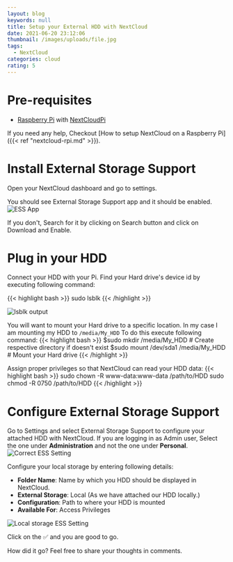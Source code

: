 ```yaml
---
layout: blog
keywords: null
title: Setup your External HDD with NextCloud
date: 2021-06-20 23:12:06
thumbnail: /images/uploads/file.jpg
tags:
  - NextCloud
categories: cloud
rating: 5
---
```

# Pre-requisites

* [Raspberry Pi](https://amzn.to/3xGuJqf) with [NextCloudPi](https://ownyourbits.com/nextcloudpi/)

If you need any help, Checkout \[How to setup NextCloud on a Raspberry Pi]({{< ref "nextcloud-rpi.md" >}}).

# Install External Storage Support

Open your NextCloud dashboard and go to settings.

You should see External Storage Support app and it should be enabled.
![ESS App](/posts/nextcloud/images/ExternalStorageSupport.png)

If you don't, Search for it by clicking on Search button and click on Download and Enable.

# Plug in your HDD

Connect your HDD with your Pi.
Find your Hard drive's device id by executing following command:

{{< highlight bash >}}
sudo lsblk
{{< /highlight >}}

![lsblk output](/images/uploads/lsblk.png "lsblk output")

You will want to mount your Hard drive to a specific location. In my case I am mounting my HDD to `/media/My_HDD`
To do this execute following command:
{{< highlight bash >}}
$sudo mkdir /media/My_HDD             # Create respective directory if doesn't exist
$sudo mount /dev/sda1 /media/My_HDD   # Mount your Hard drive
{{< /highlight >}}

Assign proper privileges so that NextCloud can read your HDD data:
{{< highlight bash >}}
sudo chown -R www-data:www-data /path/to/HDD
sudo chmod -R 0750 /path/to/HDD
{{< /highlight >}}

# Configure External Storage Support

Go to Settings and select External Storage Support to configure your attached HDD with NextCloud.
If you are logging in as Admin user, Select the one under **Administration** and not the one under **Personal**.
![Correct ESS Setting](/posts/nextcloud/images/ExternalStorageSupportsetting.png)

Configure your local storage by entering following details:

* **Folder Name**: Name by which you HDD should be displayed in NextCloud.
* **External Storage**: Local (As we have attached our HDD locally.)
* **Configuration**: Path to where your HDD is mounted
* **Available For**: Access Privileges

![Local storage ESS Setting](/posts/nextcloud/images/local.png "ESS Local storage settings")

Click on the ✅ and you are good to go.

How did it go? Feel free to share your thoughts in comments.